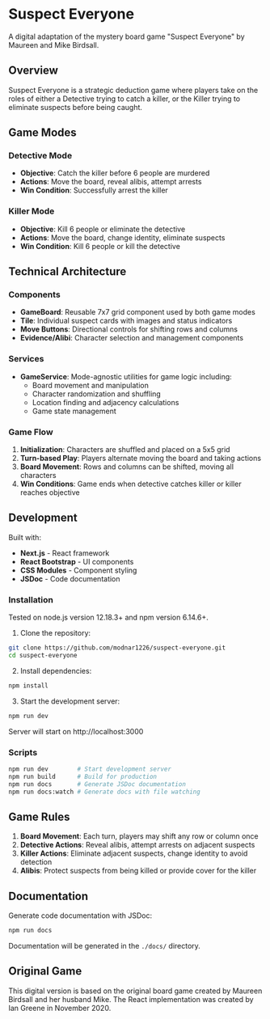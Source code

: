 # Suspect Everyone

A digital adaptation of the mystery board game "Suspect Everyone" by Maureen and Mike Birdsall.

## Overview

Suspect Everyone is a strategic deduction game where players take on the roles of either a Detective trying to catch a killer, or the Killer trying to eliminate suspects before being caught.

## Game Modes

### Detective Mode
- **Objective**: Catch the killer before 6 people are murdered
- **Actions**: Move the board, reveal alibis, attempt arrests
- **Win Condition**: Successfully arrest the killer

### Killer Mode  
- **Objective**: Kill 6 people or eliminate the detective
- **Actions**: Move the board, change identity, eliminate suspects
- **Win Condition**: Kill 6 people or kill the detective

## Technical Architecture

### Components

- **GameBoard**: Reusable 7x7 grid component used by both game modes
- **Tile**: Individual suspect cards with images and status indicators
- **Move Buttons**: Directional controls for shifting rows and columns
- **Evidence/Alibi**: Character selection and management components

### Services

- **GameService**: Mode-agnostic utilities for game logic including:
  - Board movement and manipulation
  - Character randomization and shuffling
  - Location finding and adjacency calculations
  - Game state management

### Game Flow

1. **Initialization**: Characters are shuffled and placed on a 5x5 grid
2. **Turn-based Play**: Players alternate moving the board and taking actions
3. **Board Movement**: Rows and columns can be shifted, moving all characters
4. **Win Conditions**: Game ends when detective catches killer or killer reaches objective

## Development

Built with:
- **Next.js** - React framework
- **React Bootstrap** - UI components  
- **CSS Modules** - Component styling
- **JSDoc** - Code documentation

### Installation

Tested on node.js version 12.18.3+ and npm version 6.14.6+.

1. Clone the repository:

```bash
git clone https://github.com/modnar1226/suspect-everyone.git
cd suspect-everyone
```

2. Install dependencies:

```bash
npm install
```

3. Start the development server:

```bash
npm run dev
```

Server will start on http://localhost:3000

### Scripts

```bash
npm run dev        # Start development server
npm run build      # Build for production
npm run docs       # Generate JSDoc documentation
npm run docs:watch # Generate docs with file watching
```

## Game Rules

1. **Board Movement**: Each turn, players may shift any row or column once
2. **Detective Actions**: Reveal alibis, attempt arrests on adjacent suspects
3. **Killer Actions**: Eliminate adjacent suspects, change identity to avoid detection
4. **Alibis**: Protect suspects from being killed or provide cover for the killer

## Documentation

Generate code documentation with JSDoc:

```bash
npm run docs
```

Documentation will be generated in the `./docs/` directory.

## Original Game

This digital version is based on the original board game created by Maureen Birdsall and her husband Mike. The React implementation was created by Ian Greene in November 2020.
